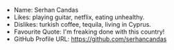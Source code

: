 - Name: Serhan Candas
- Likes: playing guitar, netflix, eating unhealthy.
- Dislikes: turkish coffee, tequila, living in Cyprus.
- Favourite Quote: I'm freaking done with this country!
- GitHub Profile URL: https://github.com/serhancandas
